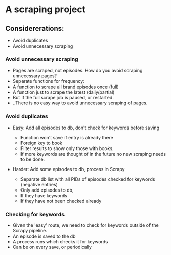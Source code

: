# A scraping project

## Considererations:

- Avoid duplicates
- Avoid unnecessary scraping

### Avoid unnecessary scraping

- Pages are scraped, not episodes. How do you avoid scraping unnecessary pages?
- Separate functions for frequency:
- A function to scrape all brand episodes once (full)
- A function just to scrape the latest (daily/partial)
- But if the full scrape job is paused, or restarted.
- ..There is no easy way to avoid unnecessary scraping of pages.

### Avoid duplicates

- Easy: Add all episodes to db, don't check for keywords before saving

  - Function won't save if entry is already there
  - Foreign key to book
  - Filter results to show only those with books.
  - If more keywords are thought of in the future no new scraping needs to be done.

- Harder: Add some episodes to db, process in Scrapy
  - Separate db list with all PIDs of episodes checked for keywords (negative entries)
  - Only add episodes to db,
  - If they have keywords
  - If they have not been checked already

### Checking for keywords

- Given the 'easy' route, we need to check for keywords outside of the Scrapy pipeline.
- An episode is saved to the db
- A process runs which checks it for keywords
- Can be on every save, or periodically
